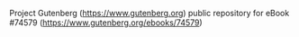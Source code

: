 Project Gutenberg (https://www.gutenberg.org) public repository for
eBook #74579 (https://www.gutenberg.org/ebooks/74579)
